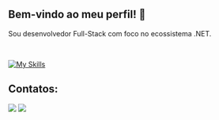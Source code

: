 ## Bem-vindo ao meu perfil! 👋
Sou desenvolvedor Full-Stack com foco no ecossistema .NET.

<br />

[![My Skills](https://skillicons.dev/icons?i=cs,dotnet,html,css,azure,mysql,sqlite&theme=light)](https://skillicons.dev)

## Contatos:
<a href="https://www.linkedin.com/in/eduardo-maciel-pereira-1701a4264" target="_blank"><img src="https://img.shields.io/badge/-LinkedIn-%230077B5?style=for-the-badge&logo=linkedin&logoColor=white"></a> 
<a href = "mailto:eduardomacielpereira@hotmail.com" target="_blank"><img src="https://img.shields.io/badge/Microsoft_Outlook-0078D4?style=for-the-badge&logo=microsoft-outlook&logoColor=white"></a>
